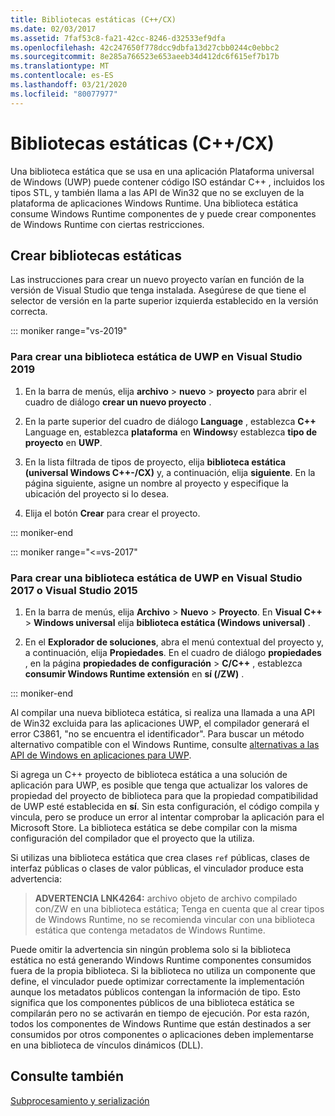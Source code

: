 ```yaml
---
title: Bibliotecas estáticas (C++/CX)
ms.date: 02/03/2017
ms.assetid: 7faf53c8-fa21-42cc-8246-d32533ef9dfa
ms.openlocfilehash: 42c247650f778dcc9dbfa13d27cbb0244c0ebbc2
ms.sourcegitcommit: 8e285a766523e653aeeb34d412dc6f615ef7b17b
ms.translationtype: MT
ms.contentlocale: es-ES
ms.lasthandoff: 03/21/2020
ms.locfileid: "80077977"
---
```

# <a name="static-libraries-ccx"></a>Bibliotecas estáticas (C++/CX)

Una biblioteca estática que se usa en una aplicación Plataforma universal de Windows (UWP) puede contener código ISO estándar C++ , incluidos los tipos STL, y también llama a las API de Win32 que no se excluyen de la plataforma de aplicaciones Windows Runtime. Una biblioteca estática consume Windows Runtime componentes de y puede crear componentes de Windows Runtime con ciertas restricciones.

## <a name="creating-static-libraries"></a>Crear bibliotecas estáticas

Las instrucciones para crear un nuevo proyecto varían en función de la versión de Visual Studio que tenga instalada. Asegúrese de que tiene el selector de versión en la parte superior izquierda establecido en la versión correcta.

::: moniker range="vs-2019"

### <a name="to-create-a-uwp-static-library-in-visual-studio-2019"></a>Para crear una biblioteca estática de UWP en Visual Studio 2019

1. En la barra de menús, elija **archivo** > **nuevo** > **proyecto** para abrir el cuadro de diálogo **crear un nuevo proyecto** .

1. En la parte superior del cuadro de diálogo **Language** , establezca **C++** Language en, establezca **plataforma** en **Windows**y establezca **tipo de proyecto** en **UWP**.

1. En la lista filtrada de tipos de proyecto, elija **biblioteca estática (universal Windows C++-/CX)** y, a continuación, elija **siguiente**. En la página siguiente, asigne un nombre al proyecto y especifique la ubicación del proyecto si lo desea.

1. Elija el botón **Crear** para crear el proyecto.

::: moniker-end

::: moniker range="<=vs-2017"

### <a name="to-create-a-uwp-static-library-in-visual-studio-2017-or-visual-studio-2015"></a>Para crear una biblioteca estática de UWP en Visual Studio 2017 o Visual Studio 2015

1. En la barra de menús, elija **Archivo** > **Nuevo** > **Proyecto**. En **Visual C++**  > **Windows universal** elija **biblioteca estática (Windows universal)** .

1. En el **Explorador de soluciones**, abra el menú contextual del proyecto y, a continuación, elija **Propiedades**. En el cuadro de diálogo **propiedades** , en la página **propiedades de configuración** > **C/C++**  , establezca **consumir Windows Runtime extensión** en **sí (/ZW)** .

::: moniker-end

Al compilar una nueva biblioteca estática, si realiza una llamada a una API de Win32 excluida para las aplicaciones UWP, el compilador generará el error C3861, "no se encuentra el identificador". Para buscar un método alternativo compatible con el Windows Runtime, consulte [alternativas a las API de Windows en aplicaciones para UWP](/uwp/win32-and-com/alternatives-to-windows-apis-uwp).

Si agrega un C++ proyecto de biblioteca estática a una solución de aplicación para UWP, es posible que tenga que actualizar los valores de propiedad del proyecto de biblioteca para que la propiedad compatibilidad de UWP esté establecida en **sí**. Sin esta configuración, el código compila y vincula, pero se produce un error al intentar comprobar la aplicación para el Microsoft Store. La biblioteca estática se debe compilar con la misma configuración del compilador que el proyecto que la utiliza.

Si utilizas una biblioteca estática que crea clases `ref` públicas, clases de interfaz públicas o clases de valor públicas, el vinculador produce esta advertencia:

> **ADVERTENCIA LNK4264:** archivo objeto de archivo compilado con/ZW en una biblioteca estática; Tenga en cuenta que al crear tipos de Windows Runtime, no se recomienda vincular con una biblioteca estática que contenga metadatos de Windows Runtime.

Puede omitir la advertencia sin ningún problema solo si la biblioteca estática no está generando Windows Runtime componentes consumidos fuera de la propia biblioteca. Si la biblioteca no utiliza un componente que define, el vinculador puede optimizar correctamente la implementación aunque los metadatos públicos contengan la información de tipo. Esto significa que los componentes públicos de una biblioteca estática se compilarán pero no se activarán en tiempo de ejecución. Por esta razón, todos los componentes de Windows Runtime que están destinados a ser consumidos por otros componentes o aplicaciones deben implementarse en una biblioteca de vínculos dinámicos (DLL).

## <a name="see-also"></a>Consulte también

[Subprocesamiento y serialización](../cppcx/threading-and-marshaling-c-cx.md)
